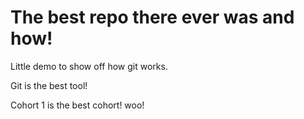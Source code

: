 # The best repo there ever was and how!
Little demo to show off how git works.

Git is the best tool!

Cohort 1 is the best cohort! woo!
